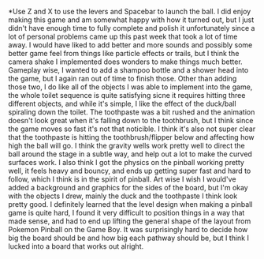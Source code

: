 *Use Z and X to use the levers and Spacebar to launch the ball.
I did enjoy making this game and am somewhat happy with how it turned out, but I just didn't have enough time to fully complete and polish it unfortunately since a lot of personal problems came up this past week that took a lot of time away. I would have liked to add better and more sounds and possibly some better game feel from things like particle effects or trails, but I think the camera shake I implemented does wonders to make things much better. Gameplay wise, I wanted to add a shampoo bottle and a shower head into the game, but I again ran out of time to finish those. Other than adding those two, I do like all of the objects I was able to implement into the game, the whole toilet sequence is quite satisfying sicne it requires hitting three different objects, and while it's simple, I like the effect of the duck/ball spiraling down the toilet. The toothpaste was a bit rushed and the animation doesn't look great when it's falling down to the toothbrush, but I think since the game moves so fast it's not that noticible. I think it's also not super clear that the toothpaste is hitting the toothbrush/flipper below and affecting how high the ball will go. I think the gravity wells work pretty well to direct the ball around the stage in a subtle way, and help out a lot to make the curved surfaces work. I also think I got the physics on the pinball working pretty well, it feels heavy and bouncy, and ends up getting super fast and hard to follow, which I think is in the spirit of pinball. Art wise I wish I would've added a background and graphics for the sides of the board, but I'm okay with the objects I drew, mainly the duck and the toothpaste I think look pretty good. I definitely learned that the level design when making a pinball game is quite hard, I found it very difficult to position things in a way that made sense, and had to end up lifting the general shape of the layout from Pokemon Pinball on the Game Boy. It was surprisingly hard to decide how big the board should be and how big each pathway should be, but I think I lucked into a board that works out alright.
